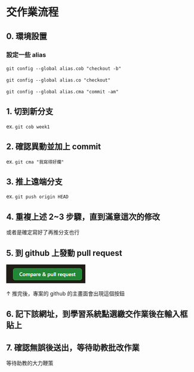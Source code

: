 # 交作業流程

## 0. 環境設置

### 設定一些 alias

`git config --global alias.cob "checkout -b"`

`git config --global alias.co "checkout"`

`git config --global alias.cma "commit -am"`

## 1. 切到新分支

ex.
`git cob week1`

## 2. 確認異動並加上 commit

ex.
`git cma "我寫得好爛"`

## 3. 推上遠端分支

ex.
`git push origin HEAD`

## 4. 重複上述 2~3 步驟，直到滿意這次的修改

或者是確定寫好了再推分支也行

## 5. 到 github 上發動 pull request

![btn picture](img/pull-btn.png)

↑ 推完後，專案的 github 的主畫面會出現這個按鈕

## 6. 記下該網址，到學習系統點選繳交作業後在輸入框貼上

## 7. 確認無誤後送出，等待助教批改作業

等待助教的大力鞭策

